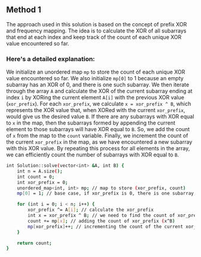 ## Method 1
The approach used in this solution is based on the concept of prefix XOR and frequency mapping. The idea is to calculate the XOR of all subarrays that end at each index and keep track of the count of each unique XOR value encountered so far. 
### Here's a detailed explanation:
We initialize an unordered map `mp` to store the count of each unique XOR value encountered so far. We also initialize `mp[0]` to 1 because an empty subarray has an XOR of 0, and there is one such subarray. We then iterate through the array `A` and calculate the XOR of the current subarray ending at index `i` by XORing the current element `A[i]` with the previous XOR value (`xor_prefix`). For each `xor_prefix`, we calculate `x = xor_prefix ^ B`, which represents the XOR value that, when XORed with the current `xor_prefix`, would give us the desired value `B`. If there are any subarrays with XOR equal to `x` in the map, then the subarrays formed by appending the current element to those subarrays will have XOR equal to `B`. So, we add the count of `x` from the map to the `count` variable. Finally, we increment the count of the current `xor_prefix` in the map, as we have encountered a new subarray with this XOR value. By repeating this process for all elements in the array, we can efficiently count the number of subarrays with XOR equal to `B`.
```bash
int Solution::solve(vector<int> &A, int B) {
    int n = A.size();
    int count = 0;
    int xor_prefix = 0;
    unordered_map<int, int> mp; // map to store (xor_prefix, count)
    mp[0] = 1; // base case, if xor_prefix is 0, there is one subarray (empty subarray)

    for (int i = 0; i < n; i++) {
        xor_prefix ^= A[i]; // calculate the xor_prefix
        int x = xor_prefix ^ B; // we need to find the count of xor_prefix whose value is (x^B)
        count += mp[x]; // adding the count of xor_prefix (x^B)
        mp[xor_prefix]++; // incrementing the count of the current xor_prefix
    }

    return count;
}
```
